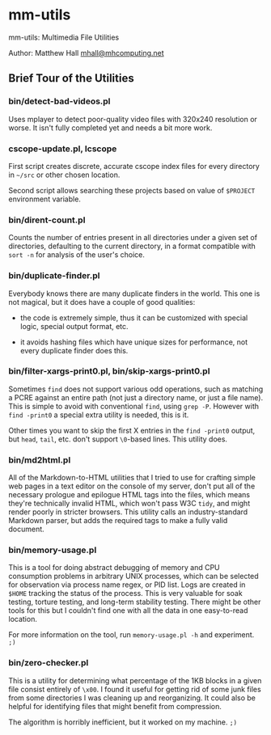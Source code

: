 # mm-utils #

mm-utils: Multimedia File Utilities

Author: Matthew Hall <mhall@mhcomputing.net>

## Brief Tour of the Utilities ##

### bin/detect-bad-videos.pl ###

Uses mplayer to detect poor-quality video files with 320x240 resolution or 
worse. It isn't fully completed yet and needs a bit more work.

### cscope-update.pl, lcscope ###

First script creates discrete, accurate cscope index files for every directory 
in `~/src` or other chosen location.

Second script allows searching these projects based on value of `$PROJECT` 
environment variable.

### bin/dirent-count.pl ###

Counts the number of entries present in all directories under a given set of 
directories, defaulting to the current directory, in a format compatible with 
`sort -n` for analysis of the user's choice.

### bin/duplicate-finder.pl ###

Everybody knows there are many duplicate finders in the world. This one is not 
magical, but it does have a couple of good qualities:

* the code is extremely simple, thus it can be customized with special logic, special output format, etc.

* it avoids hashing files which have unique sizes for performance, not every duplicate finder does this.

### bin/filter-xargs-print0.pl, bin/skip-xargs-print0.pl ###

Sometimes `find` does not support various odd operations, such as matching a 
PCRE against an entire path (not just a directory name, or just a file name). 
This is simple to avoid with conventional `find`, using `grep -P`. However 
with `find -print0` a special extra utility is needed, this is it.

Other times you want to skip the first X entries in the `find -print0` output, 
but `head`, `tail`, etc. don't support `\0`-based lines. This utility does.

### bin/md2html.pl ###

All of the Markdown-to-HTML utilities that I tried to use for crafting simple 
web pages in a text editor on the console of my server, don't put all of the 
necessary prologue and epilogue HTML tags into the files, which means they're 
technically invalid HTML, which won't pass W3C `tidy`, and might render poorly 
in stricter browsers. This utility calls an industry-standard Markdown parser, 
but adds the required tags to make a fully valid document.

### bin/memory-usage.pl ###

This is a tool for doing abstract debugging of memory and CPU consumption 
problems in arbitrary UNIX processes, which can be selected for observation 
via process name regex, or PID list. Logs are created in `$HOME` tracking the 
status of the process. This is very valuable for soak testing, torture 
testing, and long-term stability testing. There might be other tools for this 
but I couldn't find one with all the data in one easy-to-read location.

For more information on the tool, run `memory-usage.pl -h` and experiment. `;)`

### bin/zero-checker.pl ###

This is a utility for determining what percentage of the 1KB blocks in a given 
file consist entirely of `\x00`. I found it useful for getting rid of some 
junk files from some directories I was cleaning up and reorganizing. It could 
also be helpful for identifying files that might benefit from compression.

The algorithm is horribly inefficient, but it worked on my machine. `;)`
